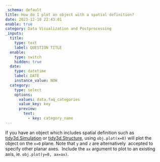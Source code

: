 ```yaml
---
_schema: default
title: How do I plot an object with a spatial definition?
date: 2023-12-18 22:43:01
enable: true
category: Data Visualization and Postprocessing
_inputs:
  title:
    type: text
    label: QUESTION TITLE
  enable:
    type: switch
    hidden: true
  date:
    type: datetime
    label: DATE
    instance_value: NOW
  category:
    type: select
    options:
      values: data.faq_categories
      value_key: key
      preview:
        text:
          - key: category_name
---
```

<div><div>If you have an object which includes spatial definition such as <a target="_blank" rel="noopener" href="https://docs.flexcompute.com/projects/tidy3d/en/latest/_autosummary/tidy3d.Simulation.html">tidy3d.Simulation</a> or <a target="_blank" rel="noopener" href="https://docs.flexcompute.com/projects/tidy3d/en/latest/_autosummary/tidy3d.Structure.html">tidy3d.Structure</a>, using <code>obj.plot(x=0)</code> will plot the object on the <code>x=0</code> plane. Note that&nbsp;<code>y</code> and <code>z</code> are alternatively&nbsp; accepted to specify other planar axes.&nbsp; Include the <code>ax</code> argument to plot to an existing axis, ie. <code>obj.plot(y=0, ax=ax)</code>.</div></div>